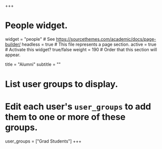 +++
# People widget.
widget = "people"  # See https://sourcethemes.com/academic/docs/page-builder/
headless = true  # This file represents a page section.
active = true  # Activate this widget? true/false
weight = 190  # Order that this section will appear.

title = "Alumni"
subtitle = ""

# List user groups to display.
#   Edit each user's `user_groups` to add them to one or more of these groups.
user_groups = ["Grad Students"]
+++
